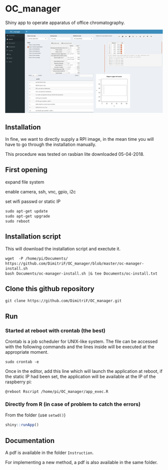OC_manager
===========

Shiny app to operate apparatus of office chromatography.

![OC_manager screenshot](OC_manager.png)

## Installation

In fine, we want to directly supply a RPI image, in the mean time you will have to go through the installation manually.

This procedure was tested on rasbian lite downloaded 05-04-2018.



## First opening

expand file system

enable camera, ssh, vnc, gpio, i2c

set wifi passwd or static IP

```
sudo apt-get update
sudo apt-get upgrade
sudo reboot
```

## Installation script

This will download the installation script and exectute it.

```
wget  -P /home/pi/Documents/ https://github.com/DimitriF/OC_manager/blob/master/oc-manager-install.sh
bash Documents/oc-manager-install.sh |& tee Documents/oc-install.txt
```


## Clone this github repository

```
git clone https://github.com/DimitriF/OC_manager.git
```

## Run

### Started at reboot with crontab (the best)

Crontab is a job scheduler for UNIX-like system. The file can be accessed with the following commands and the lines inside will be executed at the appropriate moment.

```
sudo crontab -e
```

Once in the editor, add this line which will launch the application at reboot, if the static IP had been set, the application will be available at the IP of the raspberry pi:

```
@reboot Rscript /home/pi/OC_manager/app_exec.R
```

### Directly from R (in case of problem to catch the errors)

From the folder (use `setwd()`) 

```r
shiny::runApp()
```

## Documentation

A pdf is available in the folder ```Instruction```.

For implementing a new method, a pdf is also available in the same folder.


